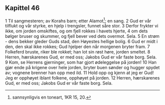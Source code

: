 ## Kapittel 46

1 Til sangmesteren; av Korahs barn; etter Alamot[^1]; en sang.
2 Gud er vår tilflukt og vår styrke, en hjelp i trengsler, funnet såre stor.
3 Derfor frykter vi ikke, om jorden omskiftes, og om fjell rokkes i havets hjerte,
4 om dets bølger bruser og skummer, og fjell bever ved dets overmot. Sela.
5 En strøm - dens bekker gleder Guds stad, den Høyestes hellige bolig.
6 Gud er midt i den, den skal ikke rokkes; Gud hjelper den når morgenen bryter fram.
7 Folkeferd bruste, riker ble rokket; han lot sin røst høre, jorden smeltet.
8 Herren, hærskarenes Gud, er med oss; Jakobs Gud er vår faste borg. Sela.
9 Kom, se Herrens gjerninger, som har gjort ødeleggelse på jorden!
10 Han gjør ende på krigene over hele jorden, bryter buen sønder og hugger spydet av; vognene brenner han opp med ild.
11 Hold opp og kjenn at jeg er Gud! Jeg er opphøyet iblant folkene, opphøyet på jorden.
12 Herren, hærskarenes Gud, er med oss; Jakobs Gud er vår faste borg. Sela.

[^1]:  sannsynligvis en toneart, 1KR 15, 20.
